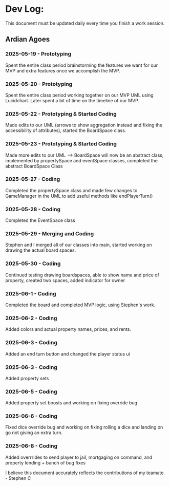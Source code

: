 # Dev Log:

This document must be updated daily every time you finish a work session.

## Ardian Agoes 

### 2025-05-19 - Prototyping
Spent the entire class period brainstorming the features we want for our MVP and extra features once we accomplish the MVP. 

### 2025-05-20 - Prototyping
Spent the entire class period working together on our MVP UML using Lucidchart. Later spent a bit of time on the timeline of our MVP. 

### 2025-05-22 - Prototyping & Started Coding
Made edits to our UML (arrows to show aggregation instead and fixing the accessibility of attributes), started the BoardSpace class.

### 2025-05-23 - Prototyping & Started Coding
Made more edits to our UML --> BoardSpace will now be an abstract class, implemented by propertySpace and eventSpace classes, completed the abstract BoardSpace Class

### 2025-05-27 - Coding
Completed the propertySpace class and made few changes to GameManager in the UML to add useful methods like endPlayerTurn()

### 2025-05-28 - Coding
Completed the EventSpace class 

### 2025-05-29 - Merging and Coding
Stephen and I merged all of our classes into main, started working on drawing the actual board spaces.

### 2025-05-30 - Coding
Continued testing drawing boardspaces, able to show name and price of property, created two spaces, added indicator for owner

### 2025-06-1 - Coding
Completed the board and completed MVP logic, using Stephen's work.

### 2025-06-2 - Coding
Added colors and actual property names, prices, and rents. 

### 2025-06-3 - Coding
Added an end turn button and changed the player status ui

### 2025-06-3 - Coding
Added property sets

### 2025-06-5 - Coding
Added property set boosts and working on fixing override bug

### 2025-06-6 - Coding
Fixed dice override bug and working on fixing rolling a dice and landing on go not giving an extra turn.

### 2025-06-8 - Coding
Added overrrides to send player to jail, mortgaging on command, and property lending + bunch of bug fixes

I believe this document accurately reflects the contributions of my teamate. - Stephen C